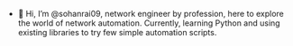 - 👋 Hi, I’m @sohanrai09, network engineer by profession, here to explore the world of network automation.
Currently, learning Python and using existing libraries to try few simple automation scripts.


<!---
sohanrai09/sohanrai09 is a ✨ special ✨ repository because its `README.md` (this file) appears on your GitHub profile.
You can click the Preview link to take a look at your changes.
--->
